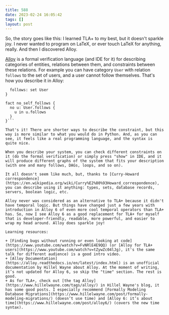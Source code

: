 ```yaml
---
title: 588
date: 2023-02-24 16:05:42
tags: []
layout: post
---
```


So, the story goes like this: I learned TLA+ to my best, but it doesn't sparkle joy. I never wanted to program on LaTeX, or ever touch LaTeX for anything, really. And then I discovered Alloy.

[Alloy](https://en.wikipedia.org/wiki/Alloy_(specification_language)) is a formal verification language (and IDE for it) for describing categories of entities, relations between them, and constraints between these relations. For example you can have category `User` with relation `follows` to the set of users, and a user cannot follow themselves. That's how you describe it in Alloy:

```sig User {
  follows: set User
}

fact no_self_follows {
  no u: User.follows {
    u in u.follows
  }
}```

That's it! There are shorter ways to describe the constraint, but this way is more similar to what you would do in Python. And, as you can see, it feels like a real programming language, and the syntax is quite nice.

When you describe your system, you can check different constraints on it (do the formal verification) or simply press "show" in IDE, and it will produce different graphs of the system that fits your description (with one and many follows, DAGs, loops, and so on).

It all doesn't seem like much, but, thanks to [Curry-Howard correspondence](https://en.wikipedia.org/wiki/Curry%E2%80%93Howard_correspondence), you can describe using it anything: types, sets, database records, servers, boolean logic, etc.

Alloy never was considered as an alternative to TLA+ because it didn't have temporal logic. But things have changed just a few years with introduction in Alloy 6 of even more cool temporal operators than TLA+ has. So, now I see Alloy 6 as a good replacement for TLA+ for myself that is developer-friendly, readable, more powerful, and easier to wrap my head around. Alloy does sparkle joy!

Learning resources:

+ [Finding bugs without running or even looking at code](https://www.youtube.com/watch?v=FvNRlE4E9QQ) (or [Alloy for TLA+ users](https://www.youtube.com/watch?v=tZywZc04lJg), it's the same talk for different audience) is a good intro video.
+ [Alloy Documentation](https://alloy.readthedocs.io/en/latest/index.html) is an unofficial documentation by Hillel Wayne about Alloy. At the moment of writing, it’s not updated for Alloy 6, so skip the "time" section. The rest is good.
+ As for TLA+, check out [the tag Alloy](https://www.hillelwayne.com/tags/alloy/) in Hillel Wayne's blog, it has some good posts. I especially recommend [Formally Modeling Database Migrations](https://www.hillelwayne.com/post/formally-modeling-migrations/) (doesn’t use time) and [Alloy 6: it’s about time](https://www.hillelwayne.com/post/alloy6/) (covers the new time syntax).
